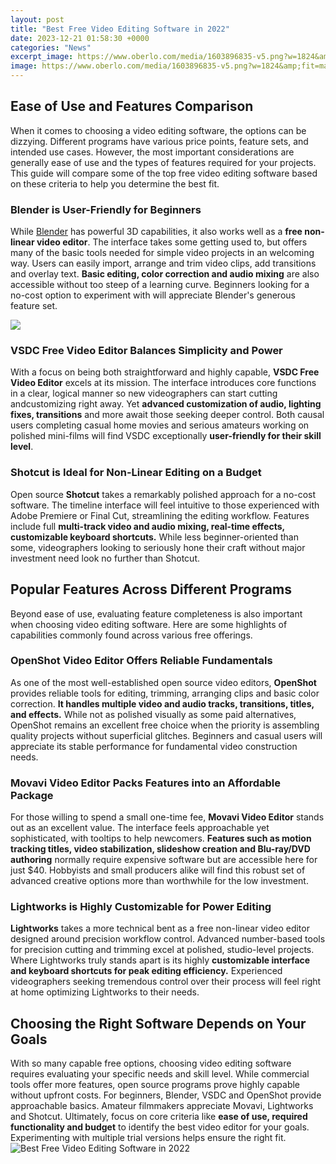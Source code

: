 ```yaml
---
layout: post
title: "Best Free Video Editing Software in 2022"
date: 2023-12-21 01:58:30 +0000
categories: "News"
excerpt_image: https://www.oberlo.com/media/1603896835-v5.png?w=1824&amp;fit=max
image: https://www.oberlo.com/media/1603896835-v5.png?w=1824&amp;fit=max
---
```


## Ease of Use and Features Comparison
When it comes to choosing a video editing software, the options can be dizzying. Different programs have various price points, feature sets, and intended use cases. However, the most important considerations are generally ease of use and the types of features required for your projects. This guide will compare some of the top free video editing software based on these criteria to help you determine the best fit.
### Blender is User-Friendly for Beginners
While [Blender](https://yt.io.vn/collection/albury) has powerful 3D capabilities, it also works well as a **free non-linear video editor**. The interface takes some getting used to, but offers many of the basic tools needed for simple video projects in an welcoming way. Users can easily import, arrange and trim video clips, add transitions and overlay text. **Basic editing, color correction and audio mixing** are also accessible without too steep of a learning curve. Beginners looking for a no-cost option to experiment with will appreciate Blender's generous feature set.

![](https://www.techworm.net/wp-content/uploads/2018/09/best-video-editing-software.jpg)
### VSDC Free Video Editor Balances Simplicity and Power  
With a focus on being both straightforward and highly capable, **VSDC Free Video Editor** excels at its mission. The interface introduces core functions in a clear, logical manner so new videographers can start cutting andcustomizing right away. Yet **advanced customization of audio, lighting fixes, transitions** and more await those seeking deeper control. Both causal users completing casual home movies and serious amateurs working on polished mini-films will find VSDC exceptionally **user-friendly for their skill level**.
### Shotcut is Ideal for Non-Linear Editing on a Budget
Open source **Shotcut** takes a remarkably polished approach for a no-cost software. The timeline interface will feel intuitive to those experienced with Adobe Premiere or Final Cut, streamlining the editing workflow. Features include full **multi-track video and audio mixing, real-time effects, customizable keyboard shortcuts.** While less beginner-oriented than some, videographers looking to seriously hone their craft without major investment need look no further than Shotcut.
## Popular Features Across Different Programs 
Beyond ease of use, evaluating feature completeness is also important when choosing video editing software. Here are some highlights of capabilities commonly found across various free offerings.
### OpenShot Video Editor Offers Reliable Fundamentals  
As one of the most well-established open source video editors, **OpenShot** provides reliable tools for editing, trimming, arranging clips and basic color correction. **It handles multiple video and audio tracks, transitions, titles, and effects.** While not as polished visually as some paid alternatives, OpenShot remains an excellent free choice when the priority is assembling quality projects without superficial glitches. Beginners and casual users will appreciate its stable performance for fundamental video construction needs.
### Movavi Video Editor Packs Features into an Affordable Package
For those willing to spend a small one-time fee, **Movavi Video Editor** stands out as an excellent value. The interface feels approachable yet sophisticated, with tooltips to help newcomers. **Features such as motion tracking titles, video stabilization, slideshow creation and Blu-ray/DVD authoring** normally require expensive software but are accessible here for just $40. Hobbyists and small producers alike will find this robust set of advanced creative options more than worthwhile for the low investment. 
### Lightworks is Highly Customizable for Power Editing 
**Lightworks** takes a more technical bent as a free non-linear video editor designed around precision workflow control. Advanced number-based tools for precision cutting and trimming excel at polished, studio-level projects. Where Lightworks truly stands apart is its highly **customizable interface and keyboard shortcuts for peak editing efficiency.** Experienced videographers seeking tremendous control over their process will feel right at home optimizing Lightworks to their needs.
## Choosing the Right Software Depends on Your Goals
With so many capable free options, choosing video editing software requires evaluating your specific needs and skill level. While commercial tools offer more features, open source programs prove highly capable without upfront costs. For beginners, Blender, VSDC and OpenShot provide approachable basics. Amateur filmmakers appreciate Movavi, Lightworks and Shotcut. Ultimately, focus on core criteria like **ease of use, required functionality and budget** to identify the best video editor for your goals. Experimenting with multiple trial versions helps ensure the right fit.
![Best Free Video Editing Software in 2022](https://www.oberlo.com/media/1603896835-v5.png?w=1824&amp;fit=max)